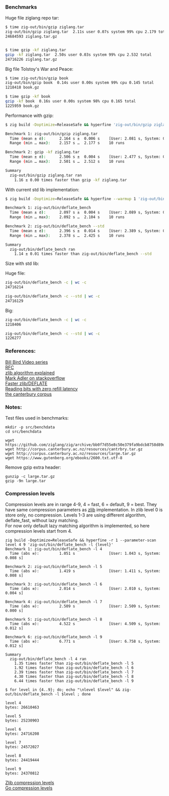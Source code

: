 ### Benchmarks

Huge file ziglang repo tar:
```sh
$ time zig-out/bin/gzip ziglang.tar
zig-out/bin/gzip ziglang.tar  2.11s user 0.07s system 99% cpu 2.179 total
24684593 ziglang.tar.gz


$ time gzip -kf ziglang.tar
gzip -kf ziglang.tar  2.50s user 0.03s system 99% cpu 2.532 total
24716226 ziglang.tar.gz
```

Big file Tolstoy's War and Peace:
```sh
$ time zig-out/bin/gzip book
zig-out/bin/gzip book  0.14s user 0.00s system 99% cpu 0.145 total
1218418 book.gz

$ time gzip -kf book
gzip -kf book  0.16s user 0.00s system 98% cpu 0.165 total
1225959 book.gz
```

Performance with gzip:
```sh
$ zig build -Doptimize=ReleaseSafe && hyperfine 'zig-out/bin/gzip ziglang.tar' 'gzip -kf ziglang.tar'

Benchmark 1: zig-out/bin/gzip ziglang.tar
  Time (mean ± σ):      2.164 s ±  0.006 s    [User: 2.081 s, System: 0.080 s]
  Range (min … max):    2.157 s …  2.177 s    10 runs

Benchmark 2: gzip -kf ziglang.tar
  Time (mean ± σ):      2.506 s ±  0.004 s    [User: 2.477 s, System: 0.028 s]
  Range (min … max):    2.501 s …  2.512 s    10 runs

Summary
  zig-out/bin/gzip ziglang.tar ran
    1.16 ± 0.00 times faster than gzip -kf ziglang.tar
```

With current std lib implementation:
```sh
$ zig build -Doptimize=ReleaseSafe && hyperfine --warmup 1 'zig-out/bin/deflate_bench' 'zig-out/bin/deflate_bench --std'

Benchmark 1: zig-out/bin/deflate_bench
  Time (mean ± σ):      2.097 s ±  0.004 s    [User: 2.089 s, System: 0.010 s]
  Range (min … max):    2.092 s …  2.104 s    10 runs

Benchmark 2: zig-out/bin/deflate_bench --std
  Time (mean ± σ):      2.396 s ±  0.014 s    [User: 2.389 s, System: 0.008 s]
  Range (min … max):    2.378 s …  2.425 s    10 runs

Summary
  zig-out/bin/deflate_bench ran
    1.14 ± 0.01 times faster than zig-out/bin/deflate_bench --std
```

Size with std lib:  

Huge file: 
```sh
zig-out/bin/deflate_bench -c | wc -c
24716214

zig-out/bin/deflate_bench -c --std | wc -c
24716129
```
Big:
```sh
zig-out/bin/deflate_bench -c | wc -c
1218406

zig-out/bin/deflate_bench -c --std | wc -c
1226277
```

### References:

[Bill Bird Video series](https://www.youtube.com/watch?v=SJPvNi4HrWQ&t)  
[RFC](https://datatracker.ietf.org/doc/html/rfc1951)  
[zlib algorithm  explained](https://github.com/madler/zlib/blob/643e17b7498d12ab8d15565662880579692f769d/doc/algorithm.txt)  
[Mark Adler on stackoverflow](https://stackoverflow.com/search?q=user%3A1180620+deflate)  
[Faster zlib/DEFLATE](https://dougallj.wordpress.com/2022/08/20/faster-zlib-deflate-decompression-on-the-apple-m1-and-x86/)  
[Reading bits with zero refill latency](https://dougallj.wordpress.com/2022/08/26/reading-bits-with-zero-refill-latency/)  
[the canterbury corpus](https://corpus.canterbury.ac.nz/descriptions/)  

### Notes:

Test files used in benchmarks:
```
mkdir -p src/benchdata
cd src/benchdata

wget https://github.com/ziglang/zig/archive/bb0f7d55e8c50e379fa9bdcb8758d89d08e0cc1f.tar.gz
wget http://corpus.canterbury.ac.nz/resources/cantrbry.tar.gz
wget http://corpus.canterbury.ac.nz/resources/large.tar.gz
wget https://www.gutenberg.org/ebooks/2600.txt.utf-8
```

Remove gzip extra header:
```
gunzip -c large.tar.gz
gzip -9n large.tar
```

### Compression levels

Compression levels are in range 4-9, 4 = fast, 6 = default, 9 = best.
They have same compression parameters as [zlib](https://github.com/madler/zlib/blob/develop/deflate.c#L106) implementation. In zlib level 0 is store only, no compression. Levels 1-3 are using different algorithm, deflate_fast, without lazy matching.  
For now only default lazy matching algorithm is implemented, so here compression levels start from 4. 
 

```
zig build -Doptimize=ReleaseSafe && hyperfine -r 1 --parameter-scan level 4 9 'zig-out/bin/deflate_bench -l {level}'
Benchmark 1: zig-out/bin/deflate_bench -l 4
  Time (abs ≡):         1.051 s               [User: 1.043 s, System: 0.008 s]

Benchmark 2: zig-out/bin/deflate_bench -l 5
  Time (abs ≡):         1.419 s               [User: 1.411 s, System: 0.008 s]

Benchmark 3: zig-out/bin/deflate_bench -l 6
  Time (abs ≡):         2.014 s               [User: 2.010 s, System: 0.004 s]

Benchmark 4: zig-out/bin/deflate_bench -l 7
  Time (abs ≡):         2.509 s               [User: 2.509 s, System: 0.000 s]

Benchmark 5: zig-out/bin/deflate_bench -l 8
  Time (abs ≡):         4.522 s               [User: 4.509 s, System: 0.012 s]

Benchmark 6: zig-out/bin/deflate_bench -l 9
  Time (abs ≡):         6.771 s               [User: 6.758 s, System: 0.012 s]

Summary
  zig-out/bin/deflate_bench -l 4 ran
    1.35 times faster than zig-out/bin/deflate_bench -l 5
    1.92 times faster than zig-out/bin/deflate_bench -l 6
    2.39 times faster than zig-out/bin/deflate_bench -l 7
    4.30 times faster than zig-out/bin/deflate_bench -l 8
    6.44 times faster than zig-out/bin/deflate_bench -l 9
```

```
$ for level in {4..9}; do; echo "\nlevel $level" && zig-out/bin/deflate_bench -l $level ; done

level 4
bytes: 26610463

level 5
bytes: 25230903

level 6
bytes: 24716208

level 7
bytes: 24572027

level 8
bytes: 24419444

level 9
bytes: 24370812
```



[Zlib compression levels](https://github.com/madler/zlib/blob/develop/deflate.c#L106)  
[Go compression levels](https://github.com/ziglang/zig/blob/993a83081a975464d1201597cf6f4cb7f6735284/lib/std/compress/deflate/compressor.zig#L78)  
